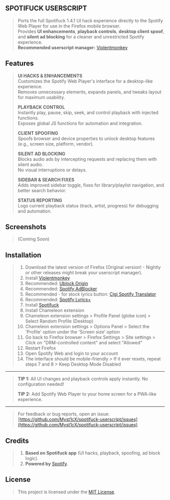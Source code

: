 ## SPOTIFUCK USERSCRIPT

> Ports the full Spotifuck 1.4.1 UI hack experience directly to the Spotify Web Player for use in the Firefox mobile browser.  
> Provides **UI enhancements**, **playback controls**, **desktop client spoof**, and **silent ad blocking** for a cleaner and unrestricted Spotify experience.  
> **Recommended userscript manager:** [Violentmonkey](https://violentmonkey.github.io/)

## Features

> **UI HACKS & ENHANCEMENTS**  
> Customizes the Spotify Web Player's interface for a desktop-like experience.  
> Removes unnecessary elements, expands panels, and tweaks layout for maximum usability.
>
> **PLAYBACK CONTROL**  
> Instantly play, pause, skip, seek, and control playback with injected functions.  
> Exposes global JS functions for automation and integration.
>
> **CLIENT SPOOFING**  
> Spoofs browser and device properties to unlock desktop features (e.g., screen size, platform, vendor).
>
> **SILENT AD BLOCKING**  
> Blocks audio ads by intercepting requests and replacing them with silent audio.  
> No visual interruptions or delays.
>
> **SIDEBAR & SEARCH FIXES**  
> Adds improved sidebar toggle, fixes for library/playlist navigation, and better search behavior.
>
> **STATUS REPORTING**  
> Logs current playback status (track, artist, progress) for debugging and automation.

## Screenshots

> (Coming Soon)

## Installation

> 1. Download the latest version of Firefox (Original version! - Nightly or other releases might break your userscript manager).
> 2. Install [Violentmonkey](https://violentmonkey.github.io/)  
> 3. Recommended: [Ublock Origin](https://addons.mozilla.org/en-US/firefox/addon/ublock-origin/)
> 4. Recommended: [Spotify AdBlocker](https://greasyfork.org/en/scripts/522592-spotify-adblocker)
> 5. Recommended - for stock lyrics button: [Cigi Spotify Translator](https://greasyfork.org/en/scripts/523415-cigi-spotify-translator)
> 6. Recommended: [Spotify Lyrics+](https://raw.githubusercontent.com/Myst1cX/spotify-web-lyrics-plus/main/pip-gui.user.js)
> 7. Install [Spotifuck](https://raw.githubusercontent.com/Myst1cX/spotifuck-userscript/main/spotifuck-v2.user.js)
> 8. Install Chameleon extension
> 9. Chameleon extension settings > Profile Panel (globe icon) > Select Random Profile (Desktop)
> 10. Chameleon extension settings > Options Panel > Select the 'Profile' option under the 'Screen size' option
> 11. Go back to Firefox browser > Firefox Settings > Site settings > Click on "DRM-controlled content" and select "Allowed"
> 12. Restart Firefox
> 13. Open Spotify Web and login to your account
> 14. The interface should be mobile-friendly > If it ever resets, repeat steps 7 and 8 > Keep Desktop Mode Disabled 

* * *
> **TIP 1:** All UI changes and playback controls apply instantly. No configuration needed!
>
> **TIP 2:** Add Spotify Web Player to your home screen for a PWA-like experience.  

* * *

> For feedback or bug reports, open an issue:  
> [https://github.com/Myst1cX/spotifuck-userscript/issues](https://github.com/Myst1cX/spotifuck-userscript/issues)

## Credits

> 1. **Based on Spotifuck app** (UI hacks, playback, spoofing, ad block logic).
> 2. **Powered by** [Spotify](https://open.spotify.com/).

## License

> This project is licensed under the [MIT License](https://github.com/Myst1cX/spotifuck-userscript/blob/main/LICENSE).
